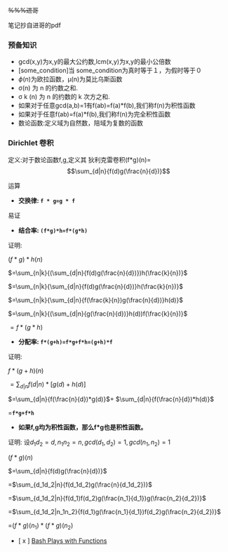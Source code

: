 ~~%%%进哥~~

笔记抄自进哥的pdf
### 预备知识
* gcd(x,y)为x,y的最大公约数,lcm(x,y)为x,y的最小公倍数
* [some_condition]当 some_condition为真时等于１，为假时等于０
* $\phi(n)$为欧拉函数，μ(n)为莫比乌斯函数
* σ(n) 为 n 的约数之和.
* σ k (n) 为 n 的约数的 k 次方之和.
* 如果对于任意gcd(a,b)=1有f(ab)=f(a)*f(b),我们称f(n)为积性函数
* 如果对于任意f(ab)=f(a)*f(b),我们称f(n)为完全积性函数
* 数论函数:定义域为自然数，陪域为复数的函数
### Dirichlet 卷积
定义:对于数论函数f,g,定义其 狄利克雷卷积(f*g)(n)=      
 $$\sum_{d|n}{f(d)g(\frac{n}{d})}$$

运算
* **交换律: ```f * g=g * f```**

易证

* **结合率: ```(f*g)*h=f*(g*h)```**

证明:

$(f*g)*h(n)$

$=\sum_{n|k}{(\sum_{d|n}{f(d)g(\frac{n}{d})})h(\frac{k}{n})}$

$=\sum_{n|k}{\sum_{d|n}{f(d)g(\frac{n}{d})}h(\frac{k}{n})}$

$=\sum_{n|k}{\sum_{d|n}{f(\frac{k}{n})g(\frac{n}{d})}h(d)}$

$=\sum_{n|k}{(\sum_{d|n}{g(\frac{n}{d})}h(d))f(\frac{k}{n})}$

$=f*(g*h)$

* **分配率: ```f*(g+h)=f*g+f*h=(g+h)*f```**

证明:

$f*(g+h)(n)$

$=\sum_{d|n}{f(d|n)*[g(d)+h(d)]}$

$=\sum_{d|n}{f(\frac{n}{d})*g(d)}$+ 
$\sum_{d|n}{f(\frac{n}{d})*h(d)}$

=**```f*g+f*h```**

* **如果f,g均为积性函数，那么f*g也是积性函数。**

证明:
设$d_1d_2=d,n_1n_2=n,gcd(d_1,d_2)=1,gcd(n_1,n_2)=1$

$(f*g)(n)$

$=\sum_{d|n}{f(d)g(\frac{n}{d})}$

=$\sum_{d_1d_2|n}{f(d_1d_2)g(\frac{n}{d_1d_2})}$

=$\sum_{d_1d_2|n}{f(d_1)f(d_2)g(\frac{n_1}{d_1})g(\frac{n_2}{d_2})}$

=$\sum_{d_1d_2|n_1n_2}{f(d_1)g(\frac{n_1}{d_1})f(d_2)g(\frac{n_2}{d_2})}$

=$(f*g)(n_1)*(f*g)(n_2)$

* [ x ] [Bash Plays with Functions](https://www.luogu.org/problemnew/show/CF757E)
